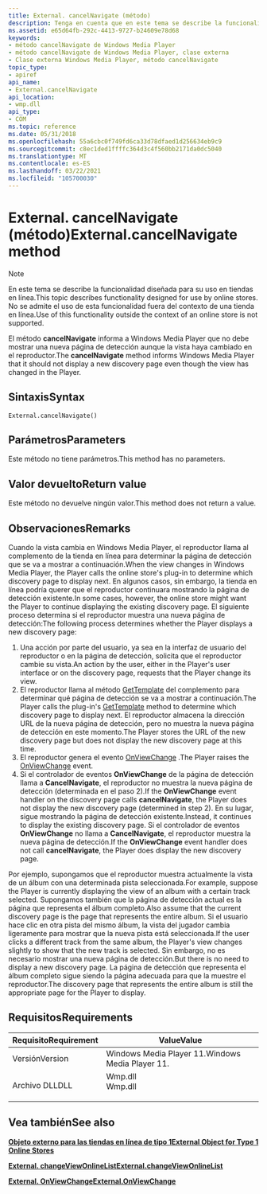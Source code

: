 ```yaml
---
title: External. cancelNavigate (método)
description: Tenga en cuenta que en este tema se describe la funcionalidad diseñada para su uso en tiendas en línea. | External. cancelNavigate (método)
ms.assetid: e65d64fb-292c-4413-9727-b24609e78d68
keywords:
- método cancelNavigate de Windows Media Player
- método cancelNavigate de Windows Media Player, clase externa
- Clase externa Windows Media Player, método cancelNavigate
topic_type:
- apiref
api_name:
- External.cancelNavigate
api_location:
- wmp.dll
api_type:
- COM
ms.topic: reference
ms.date: 05/31/2018
ms.openlocfilehash: 55a6cbc0f749fd6ca33d78dfaed1d256634eb9c9
ms.sourcegitcommit: c8ec1ded1ffffc364d3c4f560bb2171da0dc5040
ms.translationtype: MT
ms.contentlocale: es-ES
ms.lasthandoff: 03/22/2021
ms.locfileid: "105700030"
---
```

# <a name="externalcancelnavigate-method"></a><span data-ttu-id="6349b-107">External. cancelNavigate (método)</span><span class="sxs-lookup"><span data-stu-id="6349b-107">External.cancelNavigate method</span></span>

> [!Note]  
> <span data-ttu-id="6349b-108">En este tema se describe la funcionalidad diseñada para su uso en tiendas en línea.</span><span class="sxs-lookup"><span data-stu-id="6349b-108">This topic describes functionality designed for use by online stores.</span></span> <span data-ttu-id="6349b-109">No se admite el uso de esta funcionalidad fuera del contexto de una tienda en línea.</span><span class="sxs-lookup"><span data-stu-id="6349b-109">Use of this functionality outside the context of an online store is not supported.</span></span>

 

<span data-ttu-id="6349b-110">El método **cancelNavigate** informa a Windows Media Player que no debe mostrar una nueva página de detección aunque la vista haya cambiado en el reproductor.</span><span class="sxs-lookup"><span data-stu-id="6349b-110">The **cancelNavigate** method informs Windows Media Player that it should not display a new discovery page even though the view has changed in the Player.</span></span>

## <a name="syntax"></a><span data-ttu-id="6349b-111">Sintaxis</span><span class="sxs-lookup"><span data-stu-id="6349b-111">Syntax</span></span>


```JScript
External.cancelNavigate()
```



## <a name="parameters"></a><span data-ttu-id="6349b-112">Parámetros</span><span class="sxs-lookup"><span data-stu-id="6349b-112">Parameters</span></span>

<span data-ttu-id="6349b-113">Este método no tiene parámetros.</span><span class="sxs-lookup"><span data-stu-id="6349b-113">This method has no parameters.</span></span>

## <a name="return-value"></a><span data-ttu-id="6349b-114">Valor devuelto</span><span class="sxs-lookup"><span data-stu-id="6349b-114">Return value</span></span>

<span data-ttu-id="6349b-115">Este método no devuelve ningún valor.</span><span class="sxs-lookup"><span data-stu-id="6349b-115">This method does not return a value.</span></span>

## <a name="remarks"></a><span data-ttu-id="6349b-116">Observaciones</span><span class="sxs-lookup"><span data-stu-id="6349b-116">Remarks</span></span>

<span data-ttu-id="6349b-117">Cuando la vista cambia en Windows Media Player, el reproductor llama al complemento de la tienda en línea para determinar la página de detección que se va a mostrar a continuación.</span><span class="sxs-lookup"><span data-stu-id="6349b-117">When the view changes in Windows Media Player, the Player calls the online store's plug-in to determine which discovery page to display next.</span></span> <span data-ttu-id="6349b-118">En algunos casos, sin embargo, la tienda en línea podría querer que el reproductor continuara mostrando la página de detección existente.</span><span class="sxs-lookup"><span data-stu-id="6349b-118">In some cases, however, the online store might want the Player to continue displaying the existing discovery page.</span></span> <span data-ttu-id="6349b-119">El siguiente proceso determina si el reproductor muestra una nueva página de detección:</span><span class="sxs-lookup"><span data-stu-id="6349b-119">The following process determines whether the Player displays a new discovery page:</span></span>

1.  <span data-ttu-id="6349b-120">Una acción por parte del usuario, ya sea en la interfaz de usuario del reproductor o en la página de detección, solicita que el reproductor cambie su vista.</span><span class="sxs-lookup"><span data-stu-id="6349b-120">An action by the user, either in the Player's user interface or on the discovery page, requests that the Player change its view.</span></span>
2.  <span data-ttu-id="6349b-121">El reproductor llama al método [GetTemplate](/previous-versions/windows/desktop/api/contentpartner/nf-contentpartner-iwmpcontentpartner-gettemplate) del complemento para determinar qué página de detección se va a mostrar a continuación.</span><span class="sxs-lookup"><span data-stu-id="6349b-121">The Player calls the plug-in's [GetTemplate](/previous-versions/windows/desktop/api/contentpartner/nf-contentpartner-iwmpcontentpartner-gettemplate) method to determine which discovery page to display next.</span></span> <span data-ttu-id="6349b-122">El reproductor almacena la dirección URL de la nueva página de detección, pero no muestra la nueva página de detección en este momento.</span><span class="sxs-lookup"><span data-stu-id="6349b-122">The Player stores the URL of the new discovery page but does not display the new discovery page at this time.</span></span>
3.  <span data-ttu-id="6349b-123">El reproductor genera el evento [OnViewChange](external-onviewchange-event.md) .</span><span class="sxs-lookup"><span data-stu-id="6349b-123">The Player raises the [OnViewChange](external-onviewchange-event.md) event.</span></span>
4.  <span data-ttu-id="6349b-124">Si el controlador de eventos **OnViewChange** de la página de detección llama a **CancelNavigate**, el reproductor no muestra la nueva página de detección (determinada en el paso 2).</span><span class="sxs-lookup"><span data-stu-id="6349b-124">If the **OnViewChange** event handler on the discovery page calls **cancelNavigate**, the Player does not display the new discovery page (determined in step 2).</span></span> <span data-ttu-id="6349b-125">En su lugar, sigue mostrando la página de detección existente.</span><span class="sxs-lookup"><span data-stu-id="6349b-125">Instead, it continues to display the existing discovery page.</span></span> <span data-ttu-id="6349b-126">Si el controlador de eventos **OnViewChange** no llama a **CancelNavigate**, el reproductor muestra la nueva página de detección.</span><span class="sxs-lookup"><span data-stu-id="6349b-126">If the **OnViewChange** event handler does not call **cancelNavigate**, the Player does display the new discovery page.</span></span>

<span data-ttu-id="6349b-127">Por ejemplo, supongamos que el reproductor muestra actualmente la vista de un álbum con una determinada pista seleccionada.</span><span class="sxs-lookup"><span data-stu-id="6349b-127">For example, suppose the Player is currently displaying the view of an album with a certain track selected.</span></span> <span data-ttu-id="6349b-128">Supongamos también que la página de detección actual es la página que representa el álbum completo.</span><span class="sxs-lookup"><span data-stu-id="6349b-128">Also assume that the current discovery page is the page that represents the entire album.</span></span> <span data-ttu-id="6349b-129">Si el usuario hace clic en otra pista del mismo álbum, la vista del jugador cambia ligeramente para mostrar que la nueva pista está seleccionada.</span><span class="sxs-lookup"><span data-stu-id="6349b-129">If the user clicks a different track from the same album, the Player's view changes slightly to show that the new track is selected.</span></span> <span data-ttu-id="6349b-130">Sin embargo, no es necesario mostrar una nueva página de detección.</span><span class="sxs-lookup"><span data-stu-id="6349b-130">But there is no need to display a new discovery page.</span></span> <span data-ttu-id="6349b-131">La página de detección que representa el álbum completo sigue siendo la página adecuada para que la muestre el reproductor.</span><span class="sxs-lookup"><span data-stu-id="6349b-131">The discovery page that represents the entire album is still the appropriate page for the Player to display.</span></span>

## <a name="requirements"></a><span data-ttu-id="6349b-132">Requisitos</span><span class="sxs-lookup"><span data-stu-id="6349b-132">Requirements</span></span>



| <span data-ttu-id="6349b-133">Requisito</span><span class="sxs-lookup"><span data-stu-id="6349b-133">Requirement</span></span> | <span data-ttu-id="6349b-134">Value</span><span class="sxs-lookup"><span data-stu-id="6349b-134">Value</span></span> |
|--------------------|------------------------------------------------------------------------------------|
| <span data-ttu-id="6349b-135">Versión</span><span class="sxs-lookup"><span data-stu-id="6349b-135">Version</span></span><br/> | <span data-ttu-id="6349b-136">Windows Media Player 11.</span><span class="sxs-lookup"><span data-stu-id="6349b-136">Windows Media Player 11.</span></span><br/>                                                |
| <span data-ttu-id="6349b-137">Archivo DLL</span><span class="sxs-lookup"><span data-stu-id="6349b-137">DLL</span></span><br/>     | <dl> <span data-ttu-id="6349b-138"><dt>Wmp.dll</dt></span><span class="sxs-lookup"><span data-stu-id="6349b-138"><dt>Wmp.dll</dt></span></span> </dl> |



## <a name="see-also"></a><span data-ttu-id="6349b-139">Vea también</span><span class="sxs-lookup"><span data-stu-id="6349b-139">See also</span></span>

<dl> <dt>

[<span data-ttu-id="6349b-140">**Objeto externo para las tiendas en línea de tipo 1**</span><span class="sxs-lookup"><span data-stu-id="6349b-140">**External Object for Type 1 Online Stores**</span></span>](external-object-for-type-1-online-stores.md)
</dt> <dt>

[<span data-ttu-id="6349b-141">**External. changeViewOnlineList**</span><span class="sxs-lookup"><span data-stu-id="6349b-141">**External.changeViewOnlineList**</span></span>](external-changeviewonlinelist.md)
</dt> <dt>

[<span data-ttu-id="6349b-142">**External. OnViewChange**</span><span class="sxs-lookup"><span data-stu-id="6349b-142">**External.OnViewChange**</span></span>](external-onviewchange-event.md)
</dt> </dl>

 

 





